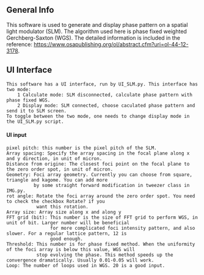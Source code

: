 ## General Info
This software is used to generate and display phase pattern on a spatial light modulator (SLM). The algorithm used here is phase fixed weighted Gerchberg-Saxton (WGS).
The detailed information is included in the reference: https://www.osapublishing.org/ol/abstract.cfm?uri=ol-44-12-3178. 
## UI Interface
    This software has a UI interface, run by UI_SLM.py. This interface has two mode:
        1 Calculate mode: SLM disconnected, calculate phase pattern with phase fixed WGS.
        2 Display mode: SLM connected, choose caculated phase pattern and send it to SLM screen.
    To toggle between the two mode, one needs to change display mode in the UI_SLM.py script. 
#### UI input
    pixel pitch: this number is the pixel pitch of the SLM.
    Array spacing: Specify the array spacing in the focal plane along x and y direction, in unit of micron.
    Distance from origine: The closest foci point on the focal plane to the zero order spot, in unit of micron.
    Geometry: Foci array geometry. Currently you can choose from square, triangle and kagome. You can add more
              by some straight forward modification in tweezer class in IMG.py.
    rot angle: Rotate the foci array around the zero order spot. You need to check the checkbox Rotate? if you
               want this rotation.
    Array size: Array size along x and along y
    FFT grid (bit): This number is the size of FFT grid to perform WGS, in unit of bit. Larger number will be beneficial 
                    for more complicated foci intensity pattern, and also slower. For a regular lattice pattern, 12 is 
                    good enough.
    Threshold: This number is for phase fixed method. When the uniformity of the foci array is below this value, WGS will
               stop evolving the phase. This method speeds up the convergence dramatically. Usually 0.01-0.05 will work.
    Loop: The number of loops used in WGS. 20 is a good input.
    
